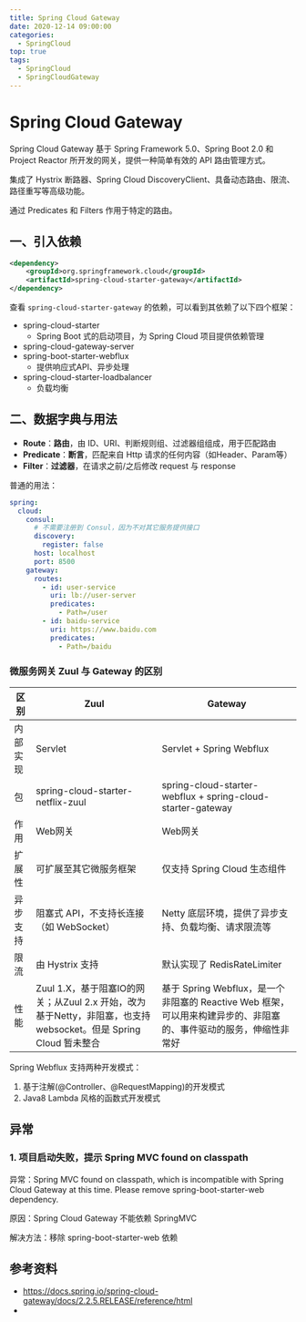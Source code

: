 ```yaml
---
title: Spring Cloud Gateway
date: 2020-12-14 09:00:00
categories:
  - SpringCloud
top: true
tags: 
  - SpringCloud
  - SpringCloudGateway
---
```

# Spring Cloud Gateway

Spring Cloud Gateway 基于 Spring Framework 5.0、Spring Boot 2.0 和 Project Reactor 所开发的网关，提供一种简单有效的 API 路由管理方式。

集成了 Hystrix 断路器、Spring Cloud DiscoveryClient、具备动态路由、限流、路径重写等高级功能。

通过 Predicates 和 Filters 作用于特定的路由。

<!-- More -->

## 一、引入依赖

```xml
<dependency>
    <groupId>org.springframework.cloud</groupId>
    <artifactId>spring-cloud-starter-gateway</artifactId>
</dependency>
```

查看 `spring-cloud-starter-gateway` 的依赖，可以看到其依赖了以下四个框架：

- spring-cloud-starter
  - Spring Boot 式的启动项目，为 Spring Cloud 项目提供依赖管理
- spring-cloud-gateway-server
- spring-boot-starter-webflux
  - 提供响应式API、异步处理
- spring-cloud-starter-loadbalancer
  - 负载均衡

## 二、数据字典与用法

- **Route**：**路由**，由 ID、URI、判断规则组、过滤器组组成，用于匹配路由
- **Predicate**：**断言**，匹配来自 Http 请求的任何内容（如Header、Param等）
- **Filter**：**过滤器**，在请求之前/之后修改 request 与 response

普通的用法：

```yaml
spring:
  cloud:
  	consul:
  	  # 不需要注册到 Consul，因为不对其它服务提供接口
  	  discovery:
  	  	register: false
  	  host: localhost
  	  port: 8500
    gateway:
      routes:
        - id: user-service
          uri: lb://user-server
          predicates:
            - Path=/user
        - id: baidu-service
          uri: https://www.baidu.com
          predicates:
            - Path=/baidu
```



### 微服务网关 Zuul 与 Gateway 的区别

| 区别     | Zuul                                                         | Gateway                                                      |
| -------- | ------------------------------------------------------------ | ------------------------------------------------------------ |
| 内部实现 | Servlet                                                      | Servlet + Spring Webflux                                     |
| 包       | spring-cloud-starter-netflix-zuul                            | spring-cloud-starter-webflux  + spring-cloud-starter-gateway |
| 作用     | Web网关                                                      | Web网关                                                      |
| 扩展性   | 可扩展至其它微服务框架                                       | 仅支持 Spring Cloud 生态组件                                 |
| 异步支持 | 阻塞式 API，不支持长连接（如 WebSocket）                     | Netty 底层环境，提供了异步支持、负载均衡、请求限流等         |
| 限流     | 由 Hystrix 支持                                              | 默认实现了 RedisRateLimiter                                  |
| 性能     | Zuul 1.X，基于阻塞IO的网关；从Zuul 2.x 开始，改为基于Netty，非阻塞，也支持websocket。但是 Spring Cloud 暂未整合 | 基于 Spring Webflux，是一个非阻塞的 Reactive Web 框架，可以用来构建异步的、非阻塞的、事件驱动的服务，伸缩性非常好 |

Spring Webflux 支持两种开发模式：

1. 基于注解(@Controller、@RequestMapping)的开发模式
2. Java8 Lambda 风格的函数式开发模式

## 异常

### 1. 项目启动失败，提示 Spring MVC found on classpath

异常：Spring MVC found on classpath, which is incompatible with Spring Cloud Gateway at this time. Please remove spring-boot-starter-web dependency.

原因：Spring Cloud Gateway 不能依赖 SpringMVC

解决方法：移除 spring-boot-starter-web 依赖

## 参考资料

- https://docs.spring.io/spring-cloud-gateway/docs/2.2.5.RELEASE/reference/html
- 